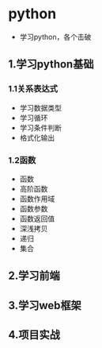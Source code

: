 # python

- 学习python，各个击破

## 1.学习python基础
### 1.1关系表达式
- 学习数据类型
- 学习循环
- 学习条件判断
- 格式化输出
### 1.2函数
- 函数
- 高阶函数
- 函数作用域
- 函数参数
- 函数返回值
- 深浅拷贝
- 递归
- 集合

## 2.学习前端

## 3.学习web框架

## 4.项目实战

  